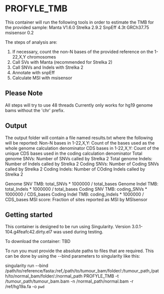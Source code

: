 # PROFYLE_TMB

This container will run the following tools in order to estimate the 
	TMB for the provided sample:
	Manta V1.6.0
	Strelka 2.9.2
	SnpEff 4.3t GRCh37.75
	msisensor 0.2
        
 
The steps of analysis are:
1. If necessary, count the non-N bases of the provided reference on the 1-22,X,Y chromosomes
1. Call SVs with Manta (recommended for Strelka 2)
1. Call SNVs and Indels with Strelka 2
1. Annotate with snpEff
1. Calculate MSI with msisensor

## Please Note   
All steps will try to use 48 threads
Currently only works for hg19 genome bams without the 'chr' prefix.

## Output
The output folder will contain a file named results.txt where the following will be reported:
Non-N bases in 1-22,X,Y:    Count of the bases used as the whole genome calculation denominator
CDS bases in 1-22,X,Y:      Count of the unique CDS bases used in the coding calculation denominator
Total genome SNVs:          Number of SNVs called by Strelka 2
Total genome Indels:        Number of Indels called by Strelka 2
Coding SNVs:                Number of Coding SNVs called by Strelka 2
Coding Indels:              Number of COding Indels called by Strelka 2

Genome SNV TMB:             total_SNVs * 1000000 / total_bases
Genome Indel TMB:           total_Indels * 1000000 / total_bases
Coding SNV TMB:             coding_SNVs * 1000000 / CDS_bases
Coding Indel TMB:           coding_Indels * 1000000 / CDS_bases
MSI score:                  Fraction of sites reported as MSI by MSIsensor

## Getting started

This container is designed to be run using Singularity. Version 3.0.1-104.g4feafc42.dirty.el7 was used during testing.

To download the container: TBD

To run you must provide the absolute paths to files that are required.
This can be done by using the --bind parameters to singularity like this:

singularity run --bind /path/to/reference/fasta:/ref,/path/to/tumour_bam/folder/:/tumour_path,/path/to/normal_bam/folder/:/normal_path PROFYLE_TMB -t /tumour_path/tumour_bam.bam -n  /normal_path/normal.bam -r /ref/hg19a.fa -o `pwd`
